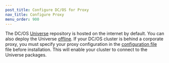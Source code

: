 ```yaml
---
post_title: Configure DC/OS for Proxy
nav_title: Configure Proxy
menu_order: 900
---
```


The DC/OS [Universe](https://github.com/mesosphere/universe) repository is hosted on the internet by default. You can also deploy the Universe [offline](/docs/1.8/administration/installing/deploying-a-local-dcos-universe/). If your DC/OS cluster is behind a corporate proxy, you must specify your proxy configuration in the [configuration file](/docs/1.8/administration/installing/custom/configuration-parameters/#use_proxy) file before installation. This will enable your cluster to connect to the Universe packages. 